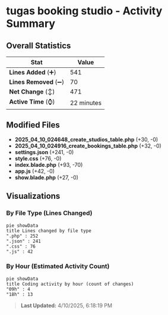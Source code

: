 # tugas booking studio - Activity Summary 

## Overall Statistics

| Stat                   | Value                                                             |
| ---------------------- | ----------------------------------------------------------------- |
| **Lines Added** (➕)   | 541                                          |
| **Lines Removed** (➖) | 70                                        |
| **Net Change** (↕)    | 471                |
| **Active Time** (⌚)   | 22 minutes |


## Modified Files
- **2025_04_10_024648_create_studios_table.php** (+30, -0)
- **2025_04_10_024916_create_bookings_table.php** (+32, -0)
- **settings.json** (+241, -0)
- **style.css** (+76, -0)
- **index.blade.php** (+93, -70)
- **app.js** (+42, -0)
- **show.blade.php** (+27, -0)

## Visualizations

### By File Type (Lines Changed)

```mermaid
pie showData
title Lines changed by file type
".php" : 252
".json" : 241
".css" : 76
".js" : 42
```

### By Hour (Estimated Activity Count)

```mermaid
pie showData
title Coding activity by hour (count of changes)
"09h" : 4
"18h" : 13
```


> **Last Updated:** 4/10/2025, 6:18:19 PM